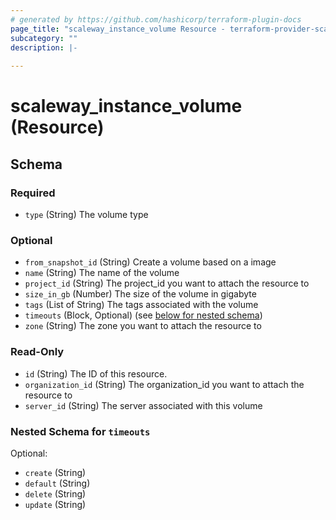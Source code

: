 ```yaml
---
# generated by https://github.com/hashicorp/terraform-plugin-docs
page_title: "scaleway_instance_volume Resource - terraform-provider-scaleway"
subcategory: ""
description: |-
  
---
```


# scaleway_instance_volume (Resource)





<!-- schema generated by tfplugindocs -->
## Schema

### Required

- `type` (String) The volume type

### Optional

- `from_snapshot_id` (String) Create a volume based on a image
- `name` (String) The name of the volume
- `project_id` (String) The project_id you want to attach the resource to
- `size_in_gb` (Number) The size of the volume in gigabyte
- `tags` (List of String) The tags associated with the volume
- `timeouts` (Block, Optional) (see [below for nested schema](#nestedblock--timeouts))
- `zone` (String) The zone you want to attach the resource to

### Read-Only

- `id` (String) The ID of this resource.
- `organization_id` (String) The organization_id you want to attach the resource to
- `server_id` (String) The server associated with this volume

<a id="nestedblock--timeouts"></a>
### Nested Schema for `timeouts`

Optional:

- `create` (String)
- `default` (String)
- `delete` (String)
- `update` (String)
